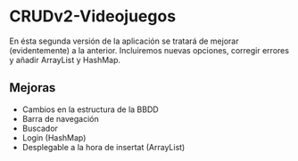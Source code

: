 # CRUDv2-Videojuegos
En ésta segunda versión de la aplicación se tratará de mejorar (evidentemente) a la anterior. Incluiremos nuevas opciones, corregir errores y añadir ArrayList y HashMap.

## Mejoras
 - Cambios en la estructura de la BBDD
 - Barra de navegación
 - Buscador
 - Login (HashMap)
 - Desplegable a la hora de insertat (ArrayList)
